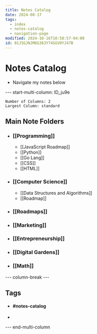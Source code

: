 ```yaml
---
title: Notes Catalog
date: 2024-08-17
tags:
  - index
  - notes-catalog
  - navigation-page
modified: 2024-10-16T10:58:57-04:00
id: 01J5GJNJM6G363Y74SGV0YJ47B
---
```

# Notes Catalog
- Navigate my notes below

--- start-multi-column: ID_ju9e
```column-settings
Number of Columns: 2
Largest Column: standard
```

## Main Note Folders
- ### [[Programming]]
	- [[JavaScript Roadmap]]
	- [[Python]]
	- [[Go Lang]]
	- [[CSS]]
	- [[HTML]]
- ### [[Computer Science]]
	- [[Data Structures and Algorithms]]
	- [[Roadmap]]
- ### [[Roadmaps]]
- ### [[Marketing]]
- ### [[Entrepreneurship]]
- ### [[Digital Gardens]]
- ### [[Math]]

--- column-break ---

## Tags
- #### #notes-catalog 
- 


--- end-multi-column

